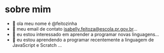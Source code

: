 # sobre mim 
- 👋 ola meu nome é @feitozinha             
- 👀  meu email de contato isabelly.feitoza@escola.pr.gov.br...
- 🌱 eu estou interessado em aprender a programar novas linguagens...
- 💞️ eu estou aprendendo a programar recentemente a linguagem de JavaScript e Scratch ...

 
<!---
feitozinha/feitozinha is a ✨ special ✨ repository because its `README.md` (this file) appears on your GitHub profile.
You can click the Preview link to take a look at your changes.
--->
